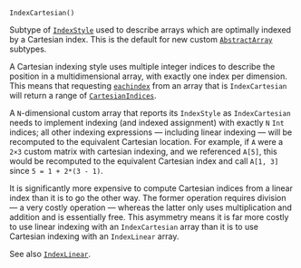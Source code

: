```
IndexCartesian()
```

Subtype of [`IndexStyle`](@ref) used to describe arrays which are optimally indexed by a Cartesian index. This is the default for new custom [`AbstractArray`](@ref) subtypes.

A Cartesian indexing style uses multiple integer indices to describe the position in a multidimensional array, with exactly one index per dimension. This means that requesting [`eachindex`](@ref) from an array that is `IndexCartesian` will return a range of [`CartesianIndices`](@ref).

A `N`-dimensional custom array that reports its `IndexStyle` as `IndexCartesian` needs to implement indexing (and indexed assignment) with exactly `N` `Int` indices; all other indexing expressions — including linear indexing — will be recomputed to the equivalent Cartesian location.  For example, if `A` were a `2×3` custom matrix with cartesian indexing, and we referenced `A[5]`, this would be recomputed to the equivalent Cartesian index and call `A[1, 3]` since `5 = 1 + 2*(3 - 1)`.

It is significantly more expensive to compute Cartesian indices from a linear index than it is to go the other way.  The former operation requires division — a very costly operation — whereas the latter only uses multiplication and addition and is essentially free. This asymmetry means it is far more costly to use linear indexing with an `IndexCartesian` array than it is to use Cartesian indexing with an `IndexLinear` array.

See also [`IndexLinear`](@ref).
